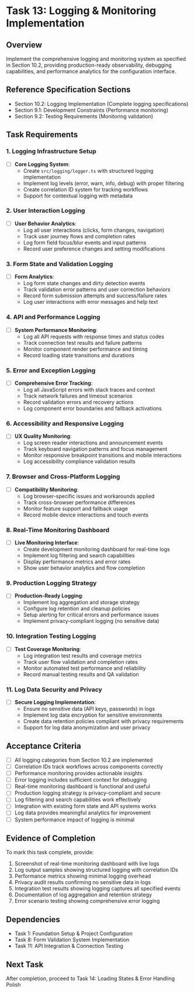 # Task 13: Logging & Monitoring Implementation

## Overview
Implement the comprehensive logging and monitoring system as specified in Section 10.2, providing production-ready observability, debugging capabilities, and performance analytics for the configuration interface.

## Reference Specification Sections
- Section 10.2: Logging Implementation (Complete logging specifications)
- Section 9.1: Development Constraints (Performance monitoring)
- Section 9.2: Testing Requirements (Monitoring validation)

## Task Requirements

### 1. Logging Infrastructure Setup
- [ ] **Core Logging System**:
  - Create `src/logging/logger.ts` with structured logging implementation
  - Implement log levels (error, warn, info, debug) with proper filtering
  - Create correlation ID system for tracking workflows
  - Support for contextual logging with metadata

### 2. User Interaction Logging
- [ ] **User Behavior Analytics**:
  - Log all user interactions (clicks, form changes, navigation)
  - Track user journey flows and completion rates
  - Log form field focus/blur events and input patterns
  - Record user preference changes and setting modifications

### 3. Form State and Validation Logging
- [ ] **Form Analytics**:
  - Log form state changes and dirty detection events
  - Track validation error patterns and user correction behaviors
  - Record form submission attempts and success/failure rates
  - Log user interactions with error messages and help text

### 4. API and Performance Logging
- [ ] **System Performance Monitoring**:
  - Log all API requests with response times and status codes
  - Track connection test results and failure patterns
  - Monitor component render performance and timing
  - Record loading state transitions and durations

### 5. Error and Exception Logging
- [ ] **Comprehensive Error Tracking**:
  - Log all JavaScript errors with stack traces and context
  - Track network failures and timeout scenarios
  - Record validation errors and recovery actions
  - Log component error boundaries and fallback activations

### 6. Accessibility and Responsive Logging
- [ ] **UX Quality Monitoring**:
  - Log screen reader interactions and announcement events
  - Track keyboard navigation patterns and focus management
  - Monitor responsive breakpoint transitions and mobile interactions
  - Log accessibility compliance validation results

### 7. Browser and Cross-Platform Logging
- [ ] **Compatibility Monitoring**:
  - Log browser-specific issues and workarounds applied
  - Track cross-browser performance differences
  - Monitor feature support and fallback usage
  - Record mobile device interactions and touch events

### 8. Real-Time Monitoring Dashboard
- [ ] **Live Monitoring Interface**:
  - Create development monitoring dashboard for real-time logs
  - Implement log filtering and search capabilities
  - Display performance metrics and error rates
  - Show user behavior analytics and flow completion

### 9. Production Logging Strategy
- [ ] **Production-Ready Logging**:
  - Implement log aggregation and storage strategy
  - Configure log retention and cleanup policies
  - Setup alerting for critical errors and performance issues
  - Implement privacy-compliant logging (no sensitive data)

### 10. Integration Testing Logging
- [ ] **Test Coverage Monitoring**:
  - Log integration test results and coverage metrics
  - Track user flow validation and completion rates
  - Monitor automated test performance and reliability
  - Record manual testing results and QA validation

### 11. Log Data Security and Privacy
- [ ] **Secure Logging Implementation**:
  - Ensure no sensitive data (API keys, passwords) in logs
  - Implement log data encryption for sensitive environments
  - Create data retention policies compliant with privacy requirements
  - Support for log data anonymization and user privacy

## Acceptance Criteria
- [ ] All logging categories from Section 10.2 are implemented
- [ ] Correlation IDs track workflows across components correctly
- [ ] Performance monitoring provides actionable insights
- [ ] Error logging includes sufficient context for debugging
- [ ] Real-time monitoring dashboard is functional and useful
- [ ] Production logging strategy is privacy-compliant and secure
- [ ] Log filtering and search capabilities work effectively
- [ ] Integration with existing form state and API systems works
- [ ] Log data provides meaningful analytics for improvement
- [ ] System performance impact of logging is minimal

## Evidence of Completion
To mark this task complete, provide:
1. Screenshot of real-time monitoring dashboard with live logs
2. Log output samples showing structured logging with correlation IDs
3. Performance metrics showing minimal logging overhead
4. Privacy audit results confirming no sensitive data in logs
5. Integration test results showing logging captures all specified events
6. Documentation of log aggregation and retention strategy
7. Error scenario testing showing comprehensive error logging

## Dependencies
- Task 1: Foundation Setup & Project Configuration
- Task 8: Form Validation System Implementation
- Task 11: API Integration & Connection Testing

## Next Task
After completion, proceed to Task 14: Loading States & Error Handling Polish